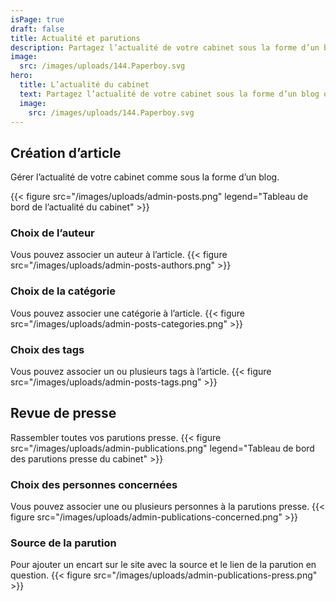 ```yaml
---
isPage: true
draft: false
title: Actualité et parutions
description: Partagez l’actualité de votre cabinet sous la forme d’un blog ou d’une liste de parutions.
image:
  src: /images/uploads/144.Paperboy.svg
hero: 
  title: L’actualité du cabinet
  text: Partagez l’actualité de votre cabinet sous la forme d’un blog ou d’une liste de parutions.
  image:
    src: /images/uploads/144.Paperboy.svg
---
```


## Création d’article 
Gérer l’actualité de votre cabinet comme sous la forme d’un blog.

{{< figure src="/images/uploads/admin-posts.png" legend="Tableau de bord de l’actualité du cabinet" >}}


### Choix de l’auteur
Vous pouvez associer un auteur à l’article.
{{< figure src="/images/uploads/admin-posts-authors.png" >}}


### Choix de la catégorie
Vous pouvez associer une catégorie à l’article.
{{< figure src="/images/uploads/admin-posts-categories.png" >}}


### Choix des tags
Vous pouvez associer un ou plusieurs tags à l’article.
{{< figure src="/images/uploads/admin-posts-tags.png" >}}


## Revue de presse 
Rassembler toutes vos parutions presse.
{{< figure src="/images/uploads/admin-publications.png" legend="Tableau de bord des parutions presse du cabinet" >}}

### Choix des personnes concernées 
Vous pouvez associer une ou plusieurs personnes à la parutions presse.
{{< figure src="/images/uploads/admin-publications-concerned.png" >}}

### Source de la parution
Pour ajouter un encart sur le site avec la source et le lien de la parution en question.
{{< figure src="/images/uploads/admin-publications-press.png" >}}
